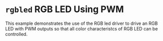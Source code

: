 `rgbled` RGB LED Using PWM
==========================

This example demonstrates the use of the RGB led driver to drive an RGB
LED with PWM outputs so that all color characteristcs of RGB LED can be
controlled.
